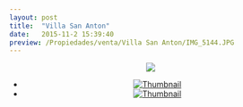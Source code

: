 ```yaml
---
layout: post
title:  "Villa San Anton"
date:   2015-11-2 15:39:40
preview: /Propiedades/venta/Villa San Anton/IMG_5144.JPG
---
```


<center>
	<div class="mainImg">
		<img src="/Edweb/Propiedades/venta/Villa San Anton/IMG_5144.JPG" class="custom">
	</div>
	<!--aqui comienza las fotos pequeñas -->
	<ul class="thumbnails">
	  <li>
	    <a href="/Edweb/Propiedades/venta/Villa San Anton/IMG_5144.JPG">
	      <img class="tumbnails" src="/Edweb/Propiedades/venta/Villa San Anton/IMG_5144.JPG" alt="Thumbnail">
	    </a>
	  </li>
	  <li>
	    <a href="/Edweb/Propiedades/venta/Villa San Anton/IMG_5145.JPG">
	      <img class="tumbnails" src="/Edweb/Propiedades/venta/Villa San Anton/IMG_5145.JPG" alt="Thumbnail">
	    </a>
	  </li>
	</ul>
	<script src="https://ajax.googleapis.com/ajax/libs/jquery/1.9.1/jquery.min.js"></script>
	<script type="text/javascript" src="/Edweb/js/jquery.simpleGal.js"></script>
	<script>
		$(document).ready(function () {
			$('.thumbnails').simpleGal({
				mainImage: '.custom'
			});
		});
	</script>
</center>

